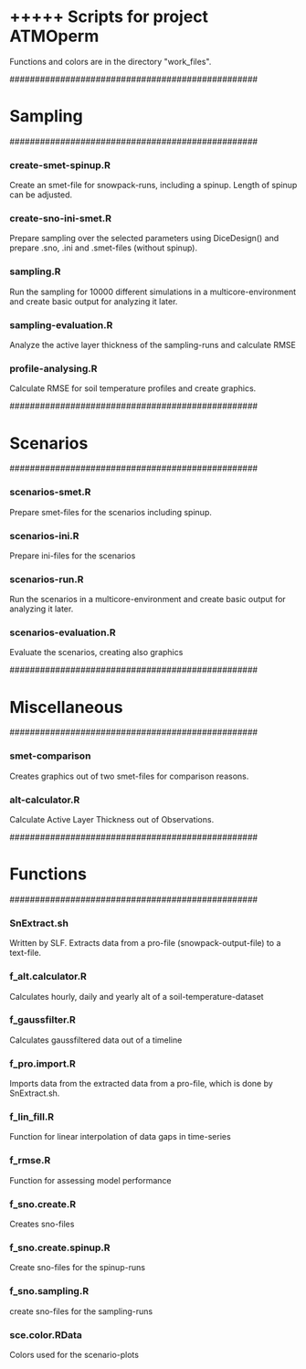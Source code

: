 # +++++ Scripts for project ATMOperm

Functions and colors are in the directory "work_files".

#################################################
# Sampling
#################################################
### create-smet-spinup.R
Create an smet-file for snowpack-runs, including a spinup. Length of spinup can be adjusted.

### create-sno-ini-smet.R
Prepare sampling over the selected parameters using DiceDesign() and prepare .sno, .ini and .smet-files (without spinup).

### sampling.R
Run the sampling for 10000 different simulations in a multicore-environment and create basic output for analyzing it later.

### sampling-evaluation.R
Analyze the active layer thickness of the sampling-runs and calculate RMSE

### profile-analysing.R
Calculate RMSE for soil temperature profiles and create graphics.


#################################################
# Scenarios
#################################################
### scenarios-smet.R
Prepare smet-files for the scenarios including spinup.

### scenarios-ini.R
Prepare ini-files for the scenarios

### scenarios-run.R
Run the scenarios in a multicore-environment and create basic output for analyzing it later.

### scenarios-evaluation.R
Evaluate the scenarios, creating also graphics


#################################################
# Miscellaneous
#################################################
### smet-comparison
Creates graphics out of two smet-files for comparison reasons.

### alt-calculator.R
Calculate Active Layer Thickness out of Observations.

#################################################
# Functions
#################################################
### SnExtract.sh
Written by SLF. Extracts data from a pro-file (snowpack-output-file) to a text-file.

### f_alt.calculator.R
Calculates hourly, daily and yearly alt of a soil-temperature-dataset

### f_gaussfilter.R
Calculates gaussfiltered data out of a timeline

### f_pro.import.R
Imports data from the extracted data from a pro-file, which is done by SnExtract.sh.

### f_lin_fill.R
Function for linear interpolation of data gaps in time-series

### f_rmse.R 
Function for assessing model performance

### f_sno.create.R
Creates sno-files

### f_sno.create.spinup.R
Create sno-files for the spinup-runs

### f_sno.sampling.R
create sno-files for the sampling-runs

### sce.color.RData
Colors used for the scenario-plots